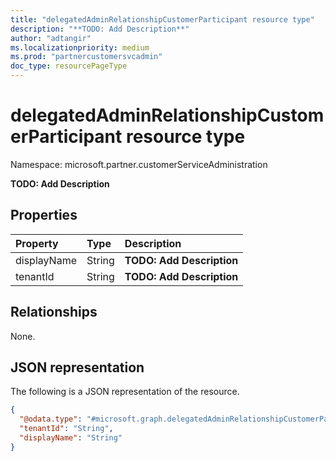 ```yaml
---
title: "delegatedAdminRelationshipCustomerParticipant resource type"
description: "**TODO: Add Description**"
author: "adtangir"
ms.localizationpriority: medium
ms.prod: "partnercustomersvcadmin"
doc_type: resourcePageType
---
```


# delegatedAdminRelationshipCustomerParticipant resource type

Namespace: microsoft.partner.customerServiceAdministration



**TODO: Add Description**

## Properties
|Property|Type|Description|
|:---|:---|:---|
|displayName|String|**TODO: Add Description**|
|tenantId|String|**TODO: Add Description**|

## Relationships
None.

## JSON representation
The following is a JSON representation of the resource.
<!-- {
  "blockType": "resource",
  "@odata.type": "microsoft.graph.delegatedAdminRelationshipCustomerParticipant"
}
-->
``` json
{
  "@odata.type": "#microsoft.graph.delegatedAdminRelationshipCustomerParticipant",
  "tenantId": "String",
  "displayName": "String"
}
```

